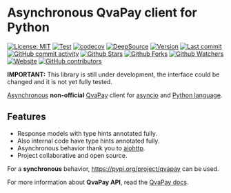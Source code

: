 # Asynchronous QvaPay client for Python

[![License: MIT](https://img.shields.io/badge/License-MIT-green.svg)](https://opensource.org/licenses/MIT)
[![Test](https://github.com/leynier/aioqvapay/workflows/CI/badge.svg)](https://github.com/leynier/aioqvapay/actions?query=workflow%3ACI)
[![codecov](https://codecov.io/gh/leynier/aioqvapay/branch/main/graph/badge.svg?token=Z1MEEL3EAB)](https://codecov.io/gh/leynier/aioqvapay)
[![DeepSource](https://deepsource.io/gh/leynier/aioqvapay.svg/?label=active+issues)](https://deepsource.io/gh/leynier/aioqvapay/?ref=repository-badge)
[![Version](https://img.shields.io/pypi/v/aioqvapay?color=%2334D058&label=Version)](https://pypi.org/project/aioqvapay)
[![Last commit](https://img.shields.io/github/last-commit/leynier/aioqvapay.svg?style=flat)](https://github.com/leynier/aioqvapay/commits)
[![GitHub commit activity](https://img.shields.io/github/commit-activity/m/leynier/aioqvapay)](https://github.com/leynier/aioqvapay/commits)
[![Github Stars](https://img.shields.io/github/stars/leynier/aioqvapay?style=flat&logo=github)](https://github.com/leynier/aioqvapay/stargazers)
[![Github Forks](https://img.shields.io/github/forks/leynier/aioqvapay?style=flat&logo=github)](https://github.com/leynier/aioqvapay/network/members)
[![Github Watchers](https://img.shields.io/github/watchers/leynier/aioqvapay?style=flat&logo=github)](https://github.com/leynier/aioqvapay)
[![Website](https://img.shields.io/website?up_message=online&url=https%3A%2F%2Fleynier.github.io/aioqvapay)](https://leynier.github.io/aioqvapay)
[![GitHub contributors](https://img.shields.io/github/contributors/leynier/aioqvapay)](https://github.com/leynier/aioqvapay/graphs/contributors)

**IMPORTANT:** This library is still under development, the interface could be changed and it is not yet fully tested.

[Asynchronous](https://docs.python.org/3/library/asyncio-task.html) **non-official** [QvaPay](https://qvapay.com) client for [asyncio](https://docs.python.org/3/library/asyncio.html) and [Python language](https://www.python.org).

## Features

* Response models with type hints annotated fully.
* Also internal code have type hints annotated fully.
* Asynchronous behavior thank you to [aiohttp](aiohttp.org).
* Project collaborative and open source.

For a **synchronous** behavior, <https://pypi.org/project/qvapay> can be used.

For more information about **QvaPay API**, read the [QvaPay docs](https://qvapay.com/docs).
